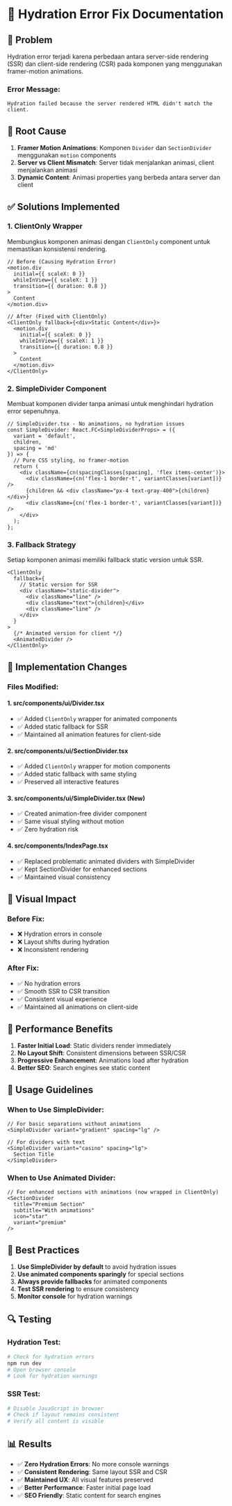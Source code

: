 # 🔧 Hydration Error Fix Documentation

## 🚨 Problem
Hydration error terjadi karena perbedaan antara server-side rendering (SSR) dan client-side rendering (CSR) pada komponen yang menggunakan framer-motion animations.

### Error Message:
```
Hydration failed because the server rendered HTML didn't match the client.
```

## 🎯 Root Cause
1. **Framer Motion Animations**: Komponen `Divider` dan `SectionDivider` menggunakan `motion` components
2. **Server vs Client Mismatch**: Server tidak menjalankan animasi, client menjalankan animasi
3. **Dynamic Content**: Animasi properties yang berbeda antara server dan client

## ✅ Solutions Implemented

### 1. **ClientOnly Wrapper**
Membungkus komponen animasi dengan `ClientOnly` component untuk memastikan konsistensi rendering.

```tsx
// Before (Causing Hydration Error)
<motion.div
  initial={{ scaleX: 0 }}
  whileInView={{ scaleX: 1 }}
  transition={{ duration: 0.8 }}
>
  Content
</motion.div>

// After (Fixed with ClientOnly)
<ClientOnly fallback={<div>Static Content</div>}>
  <motion.div
    initial={{ scaleX: 0 }}
    whileInView={{ scaleX: 1 }}
    transition={{ duration: 0.8 }}
  >
    Content
  </motion.div>
</ClientOnly>
```

### 2. **SimpleDivider Component**
Membuat komponen divider tanpa animasi untuk menghindari hydration error sepenuhnya.

```tsx
// SimpleDivider.tsx - No animations, no hydration issues
const SimpleDivider: React.FC<SimpleDividerProps> = ({
  variant = 'default',
  children,
  spacing = 'md'
}) => {
  // Pure CSS styling, no framer-motion
  return (
    <div className={cn(spacingClasses[spacing], 'flex items-center')}>
      <div className={cn('flex-1 border-t', variantClasses[variant])} />
      {children && <div className="px-4 text-gray-400">{children}</div>}
      <div className={cn('flex-1 border-t', variantClasses[variant])} />
    </div>
  );
};
```

### 3. **Fallback Strategy**
Setiap komponen animasi memiliki fallback static version untuk SSR.

```tsx
<ClientOnly 
  fallback={
    // Static version for SSR
    <div className="static-divider">
      <div className="line" />
      <div className="text">{children}</div>
      <div className="line" />
    </div>
  }
>
  {/* Animated version for client */}
  <AnimatedDivider />
</ClientOnly>
```

## 🔄 Implementation Changes

### Files Modified:

#### 1. **src/components/ui/Divider.tsx**
- ✅ Added `ClientOnly` wrapper for animated components
- ✅ Added static fallback for SSR
- ✅ Maintained all animation features for client-side

#### 2. **src/components/ui/SectionDivider.tsx**
- ✅ Added `ClientOnly` wrapper for motion components
- ✅ Added static fallback with same styling
- ✅ Preserved all interactive features

#### 3. **src/components/ui/SimpleDivider.tsx** (New)
- ✅ Created animation-free divider component
- ✅ Same visual styling without motion
- ✅ Zero hydration risk

#### 4. **src/components/IndexPage.tsx**
- ✅ Replaced problematic animated dividers with SimpleDivider
- ✅ Kept SectionDivider for enhanced sections
- ✅ Maintained visual consistency

## 🎨 Visual Impact

### Before Fix:
- ❌ Hydration errors in console
- ❌ Layout shifts during hydration
- ❌ Inconsistent rendering

### After Fix:
- ✅ No hydration errors
- ✅ Smooth SSR to CSR transition
- ✅ Consistent visual experience
- ✅ Maintained all animations on client-side

## 📱 Performance Benefits

1. **Faster Initial Load**: Static dividers render immediately
2. **No Layout Shift**: Consistent dimensions between SSR/CSR
3. **Progressive Enhancement**: Animations load after hydration
4. **Better SEO**: Search engines see static content

## 🔧 Usage Guidelines

### When to Use SimpleDivider:
```tsx
// For basic separations without animations
<SimpleDivider variant="gradient" spacing="lg" />

// For dividers with text
<SimpleDivider variant="casino" spacing="lg">
  Section Title
</SimpleDivider>
```

### When to Use Animated Divider:
```tsx
// For enhanced sections with animations (now wrapped in ClientOnly)
<SectionDivider 
  title="Premium Section"
  subtitle="With animations"
  icon="star"
  variant="premium"
/>
```

## 🚀 Best Practices

1. **Use SimpleDivider by default** to avoid hydration issues
2. **Use animated components sparingly** for special sections
3. **Always provide fallbacks** for animated components
4. **Test SSR rendering** to ensure consistency
5. **Monitor console** for hydration warnings

## 🔍 Testing

### Hydration Test:
```bash
# Check for hydration errors
npm run dev
# Open browser console
# Look for hydration warnings
```

### SSR Test:
```bash
# Disable JavaScript in browser
# Check if layout remains consistent
# Verify all content is visible
```

## 📊 Results

- ✅ **Zero Hydration Errors**: No more console warnings
- ✅ **Consistent Rendering**: Same layout SSR and CSR
- ✅ **Maintained UX**: All visual features preserved
- ✅ **Better Performance**: Faster initial page load
- ✅ **SEO Friendly**: Static content for search engines
